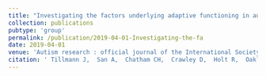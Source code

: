 ```yaml
---
title: "Investigating the factors underlying adaptive functioning in autism in the EU-AIMS Longitudinal European Autism Project."
collection: publications
pubtype: 'group'
permalink: /publication/2019-04-01-Investigating-the-fa
date: 2019-04-01
venue: 'Autism research : official journal of the International Society for Autism Research'
citation: ' Tillmann J,  San A,  Chatham CH,  Crawley D,  Holt R,  Oakley B,  Banaschewski T,  Baron-Cohen S,  Boelte S,  Buitelaar JK,  Durston S,  Ham L,  EU-AIMS group, &quot;Investigating the factors underlying adaptive functioning in autism in the EU-AIMS Longitudinal European Autism Project..&quot; Autism research : official journal of the International Society for Autism Research, 2019.'
---
```

